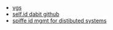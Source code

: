 - [vgs](https://www.verygoodsecurity.com/)
- [self.id dabit github](https://github.com/dabit3/decentralized-identity-example)
- [spiffe id mgmt for distibuted systems](https://spiffe.io/)
 